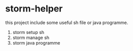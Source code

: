 storm-helper
============

this project include some useful sh file or java programme.

  1. storm setup sh
  2. storm manage sh
  3. storm java programme

